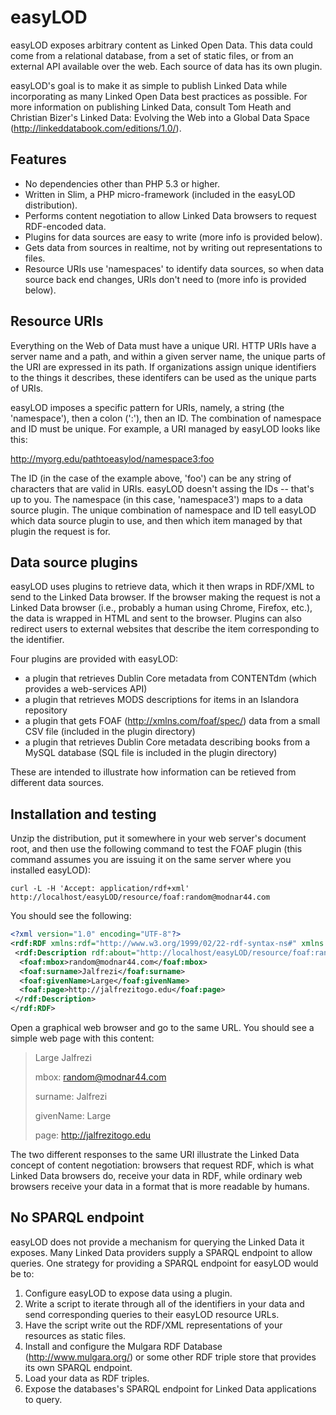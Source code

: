 # easyLOD

easyLOD exposes arbitrary content as Linked Open Data. This data could come from a relational database, from a set of static files, or from an external API available over the web. Each source of data has its own plugin.

easyLOD's goal is to make it as simple to publish Linked Data while incorporating as many Linked Open Data best practices as possible. For more information on publishing Linked Data, consult Tom Heath and Christian Bizer's Linked Data: Evolving the Web into a Global Data Space (http://linkeddatabook.com/editions/1.0/).

## Features

* No dependencies other than PHP 5.3 or higher.
* Written in Slim, a PHP micro-framework (included in the easyLOD distribution). 
* Performs content negotiation to allow Linked Data browsers to request RDF-encoded data.
* Plugins for data sources are easy to write (more info is provided below).
* Gets data from sources in realtime, not by writing out representations to files.
* Resource URIs use 'namespaces' to identify data sources, so when data source back end changes, URIs don't need to (more info is provided below).

## Resource URIs

Everything on the Web of Data must have a unique URI. HTTP URIs have a server name and a path, and within a given server name, the unique parts of the URI are expressed in its path. If organizations assign unique identifiers to the things it describes, these identifers can be used as the unique parts of URIs.

easyLOD imposes a specific pattern for URIs, namely, a string (the 'namespace'), then a colon (':'), then an ID. The combination of namespace and ID must be unique. For example, a URI managed by easyLOD looks like this:

http://myorg.edu/pathtoeasylod/namespace3:foo

The ID (in the case of the example above, 'foo') can be any string of characters that are valid in URIs. easyLOD doesn't assing the IDs -- that's up to you. The namespace (in this case, 'namespace3') maps to a data source plugin. The unique combination of namespace and ID tell easyLOD which data source plugin to use, and then which item managed by that plugin the request is for.

## Data source plugins

easyLOD uses plugins to retrieve data, which it then wraps in RDF/XML to send to the Linked Data browser. If the browser making the request is not a Linked Data browser (i.e., probably a human using Chrome, Firefox, etc.), the data is wrapped in HTML and sent to the browser. Plugins can also redirect users to external websites that describe the item corresponding to the identifier.

Four plugins are provided with easyLOD: 

* a plugin that retrieves Dublin Core metadata from CONTENTdm (which provides a web-services API)
* a plugin that retrieves MODS descriptions for items in an Islandora repository
* a plugin that gets FOAF (http://xmlns.com/foaf/spec/) data from a small CSV file (included in the plugin directory)
* a plugin that retrieves Dublin Core metadata describing books from a MySQL database (SQL file is included in the plugin directory)

These are intended to illustrate how information can be retieved from different data sources. 

## Installation and testing

Unzip the distribution, put it somewhere in your web server's document root, and then use the following command to test the FOAF plugin (this command assumes you are issuing it on the same server where you installed easyLOD):

`curl -L -H 'Accept: application/rdf+xml' http://localhost/easyLOD/resource/foaf:random@modnar44.com`

You should see the following:

```xml
<?xml version="1.0" encoding="UTF-8"?>
<rdf:RDF xmlns:rdf="http://www.w3.org/1999/02/22-rdf-syntax-ns#" xmlns:foaf="http://xmlns.com/foaf/0.1/">
 <rdf:Description rdf:about="http://localhost/easyLOD/resource/foaf:random@modnar44.com">
  <foaf:mbox>random@modnar44.com</foaf:mbox>
  <foaf:surname>Jalfrezi</foaf:surname>
  <foaf:givenName>Large</foaf:givenName>
  <foaf:page>http://jalfrezitogo.edu</foaf:page>
 </rdf:Description>
</rdf:RDF>
```


Open a graphical web browser and go to the same URL. You should see a simple web page with this content:

> Large Jalfrezi
>
> mbox: random@modnar44.com
>
> surname: Jalfrezi
>
> givenName: Large
>
> page: http://jalfrezitogo.edu

The two different responses to the same URI illustrate the Linked Data concept of content negotiation: browsers that request RDF, which is what Linked Data browsers do, receive your data in RDF, while ordinary web browsers receive your data in a format that is more readable by humans.

## No SPARQL endpoint

easyLOD does not provide a mechanism for querying the Linked Data it exposes. Many Linked Data providers supply a SPARQL endpoint to allow queries. One strategy for providing a SPARQL endpoint for easyLOD would be to:

1) Configure easyLOD to expose data using a plugin.
1) Write a script to iterate through all of the identifiers in your data and send corresponding queries to their easyLOD resource URLs.
1) Have the script write out the RDF/XML representations of your resources as static files.
1) Install and configure the Mulgara RDF Database (http://www.mulgara.org/) or some other RDF triple store that provides its own SPARQL endpoint.
1) Load your data as RDF triples.
1) Expose the databases's SPARQL endpoint for Linked Data applications to query.
